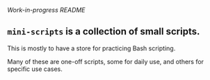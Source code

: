 *Work-in-progress README*

## `mini-scripts` is a collection of small scripts.

This is mostly to have a store for practicing Bash scripting.

Many of these are one-off scripts, some for daily use, and others for specific use cases.
